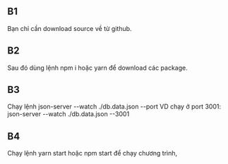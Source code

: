 ## B1 
Bạn chỉ cần download source về từ github.
## B2
Sau đó dùng lệnh npm i hoặc yarn để download các package.
## B3
Chạy lệnh json-server --watch ./db.data.json --port
VD chạy ở port 3001: json-server --watch ./db.data.json --3001
## B4
Chạy lệnh yarn start hoặc npm start để chạy chương trình, 